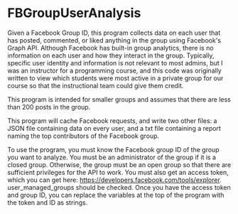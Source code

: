 # FBGroupUserAnalysis
Given a Facebook Group ID, this program collects data on each user that has posted, commented, or liked anything in the group using Facebook's Graph API. Although Facebook has built-in group analytics, there is no information on each user and how they interact in the group. Typically, specific user identity and information is not relevant to most admins, but I was an instructor for a programming course, and this code was originally written to view which students were most active in a private group for our course so that the instructional team could give them credit.

This program is intended for smaller groups and assumes that there are less than 200 posts in the group.

This program will cache Facebook requests, and write two other files: a JSON file containing data on every user, and a txt file containing a report naming the top contributors of the Facebook group. 

To use the program, you must know the Facebook group ID of the group you want to analyze. You must be an administrator of the group if it is a closed group. Otherwise, the group must be an open group so that there are sufficient privileges for the API to work. You must also get an access token, which you can get here: https://developers.facebook.com/tools/explorer. user_managed_groups should be checked. Once you have the access token and group ID, you can replace the variables at the top of the program with the token and ID as strings.
